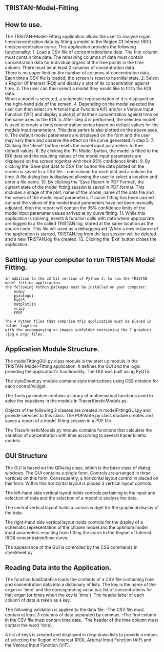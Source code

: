 TRISTAN-Model-Fitting
----------------------
How to use.
------------
   The TRISTAN-Model-Fitting application allows the user to analyse organ time/concentration data
   by fitting a model to the Region Of Interest (ROI) time/concentration curve. 
   This application provides the following functionality:
        1. Load a CSV file of concentration/time data.  The first column must contain time data.
           The remaining columns of data must contain concentration data for individual organs at
           the time points in the time column. 
           There must be at least 2 columns of concentration data.  
           There is no upper limit on the number of columns of concentration data.
           Each time a CSV file is loaded, the screen is reset to its initial state.
        2. Select a Region Of Interest (ROI) and display a plot of its concentration against
            time.
        3. The user can then select a model they would like to fit to the ROI data.  
            When a model is selected, a schematic representation of it is displayed on the 
            right-hand side of the screen.
        4. Depending on the model selected the user can then select an Arterial Input Function(AIF)
            and/or a Venous Input Function (VIF) and display a plot(s) of its/their concentration 
            against time on the same axes as the ROI.
        5. After step 4 is performed, the selected model is used to create a time/concentration series
           based on default values for the models input parameters.  This data series is also plotted 
           on the above axes.
        6. The default model parameters are displayed on the form and the user may vary them
           and observe the effect on the curve generated in step 5.
        7. Clicking the 'Reset' button resets the model input parameters to their default values.
        8. By clicking the 'Fit Model' button, the model is fitted to the ROI data and the resulting
           values of the model input parameters are displayed on the screen together with 
           their 95% confidence limits.
        9. By clicking the 'Save plot data to CSV file' button the data plotted on the screen is saved
            to a CSV file - one column for each plot and a column for time.
            A file dialog box is displayed allowing the user to select a location 
            and enter a file name.
        10. By clicking the 'Save Report in PDF Format', the current state of the model fitting session
            is saved in PDF format.  This includes a image of the plot, name of the model, name of the 
            data file and the values of the model input parameters. If curve fitting has been carried 
            out and the values of the model input parameters have not been manually adjusted, then
            the report will contain the 95% confidence limits of the model input parameter values 
            arrived at by curve fitting.
        11. While this application is running, events & function calls with data where appropriate 
            are logged to a file called TRISTAN.log, stored at the same location as the source code.
            This file will used as a debugging aid. When a new instance of the application is started, 
            TRISTAN.log from the last session will be deleted and a new TRISTAN.log file created.
        12. Clicking the 'Exit' button closes the application.

Setting up your computer to run TRISTAN Model Fitting.
-------------------------------------------------------
	In addition to the 32 bit version of Python 3, to run the TRISTAN model fitting application
	the following Python packages must be installed on your computer:
		numpy
		pyautogui
		PyQt5
		matplotlib
		scipy
		FPDF

	The 4 Python files that comprise this application must be placed in folder together
	with the accompanying an images subfolder containing the 7 graphics (jpg & png) files.
		
Application Module Structure.
---------------------------
The modelFittingGUI.py class module is the start up module in the TRISTAN-Model-Fitting application. 
It defines the GUI and the logic providing the application's functionality.
The GUI was built using PyQT5.

The styleSheet.py module contains style instructions using CSS notation for each control/widget.

The Tools.py module contains a library of mathematical functions used to solve the equations in 
the models in TracerKineticModels.py.

Objects of the following 2 classes are created in modelFittingGUI.py and provide services 
to this class:
The PDFWrite.py class module creates and saves a report of a model fitting session in a PDF file.

The TracerkineticModels.py module contains functions that calculate the variation of concentration
with time according to several tracer kinetic models.   

GUI Structure
--------------
The GUI is based on the QDialog class, which is the base class of dialog windows.
The GUI contains a single form.  Controls are arranged in three verticals on this form.
Consequently, a horizontal layout control in placed on this form. Within this horizontal
layout is placed 3 vertical layout controls.

The left-hand side vertical layout holds controls pertaining to the input and selection of data
and the selection of a model to analyse the data.

The central vertical layout holds a canvas widget for the graphical display of the data.

The right-hand side vertical layout holds controls for the display of a schematic 
representation of the chosen model and the optimum model input parameters resulting
from fitting the curve to the Region of Interest (ROI) concentration/time curve.

The appearance of the GUI is controlled by the CSS commands in styleSheet.py

Reading Data into the Application.
----------------------------------
The function loadDataFile loads the contents of a CSV file containing time and 
concentration data into a dictionary of lists. The key is the name of the organ 
or 'time' and the corresponding value is a list of concentrations for that organ
(or times when the key is 'time').  The header label of each column of data is
taken as a key.  
        
The following validation is applied to the data file:
    -The CSV file must contain at least 3 columns of data separated by commas.
    -The first column in the CSV file must contain time data.
    -The header of the time column must contain the word 'time'.

A list of keys is created and displayed in drop down lists to provide a means 
of selecting the Region of Interest (ROI), Arterial Input Function (AIF) and
the Venous Input Function (VIF).


